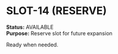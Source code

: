 # SLOT-14 (RESERVE)

**Status:** AVAILABLE  
**Purpose:** Reserve slot for future expansion

Ready when needed.
